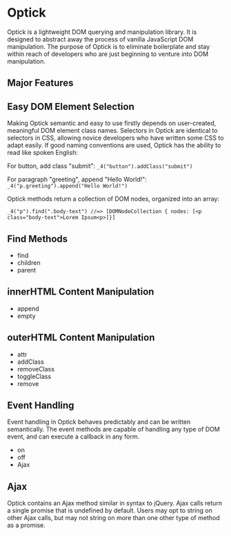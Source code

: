 # Optick

Optick is a lightweight DOM querying and manipulation library. It is designed to abstract away the process of vanilla JavaScript DOM manipulation. The purpose of Optick is to eliminate boilerplate and stay within reach of developers who are just beginning to venture into DOM manipulation.

## Major Features

## Easy DOM Element Selection

Making Optick semantic and easy to use firstly depends on user-created, meaningful DOM element class names. Selectors in Optick are identical to selectors in CSS, allowing novice developers who have written some CSS to adapt easily. If good naming conventions are used, Optick has the ability to read like spoken English:

For button, add class "submit":
  `_4("button").addClass("submit")`

For paragraph "greeting", append "Hello World!":
  `_4("p.greeting").append("Hello World!")`


Optick methods return a collection of DOM nodes, organized into an array:

  `_4("p").find(".body-text") //=>
    [DOMNodeCollection { nodes: [<p class="body-text">Lorem Ipsum<p>]}]`

## Find Methods

* find
* children
* parent

## innerHTML Content Manipulation

* append
* empty

## outerHTML Content Manipulation

* attr
* addClass
* removeClass
* toggleClass
* remove

## Event Handling

Event handling in Optick behaves predictably and can be written semantically. The event methods are capable of handling any type of DOM event, and can execute a callback in any form.

* on
* off
* Ajax

## Ajax

Optick contains an Ajax method similar in syntax to jQuery. Ajax calls return a single promise that is undefined by default. Users may opt to string on other Ajax calls, but may not string on more than one other type of method as a promise.

